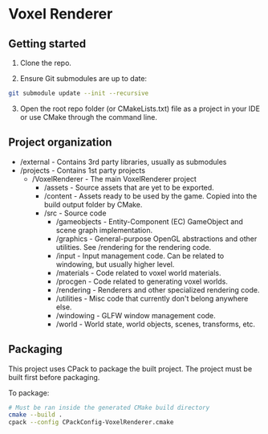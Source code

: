 # Voxel Renderer

## Getting started

1. Clone the repo.

2. Ensure Git submodules are up to date:

```sh
git submodule update --init --recursive
```

3. Open the root repo folder (or CMakeLists.txt) file as a project in your IDE or use CMake through the command line.

## Project organization

- /external - Contains 3rd party libraries, usually as submodules
- /projects - Contains 1st party projects
  - /VoxelRenderer - The main VoxelRenderer project
    - /assets - Source assets that are yet to be exported.
    - /content - Assets ready to be used by the game. Copied into the build output folder by CMake.
    - /src - Source code
      - /gameobjects - Entity-Component (EC) GameObject and scene graph implementation.
      - /graphics - General-purpose OpenGL abstractions and other utilities. See /rendering for the rendering code.
      - /input - Input management code. Can be related to windowing, but usually higher level.
      - /materials - Code related to voxel world materials.
      - /procgen - Code related to generating voxel worlds.
      - /rendering - Renderers and other specialized rendering code.
      - /utilities - Misc code that currently don't belong anywhere else.
      - /windowing - GLFW window management code.
      - /world - World state, world objects, scenes, transforms, etc.

## Packaging

This project uses CPack to package the built project. The project must be built first before packaging.

To package:
```sh
# Must be ran inside the generated CMake build directory
cmake --build .
cpack --config CPackConfig-VoxelRenderer.cmake
```
